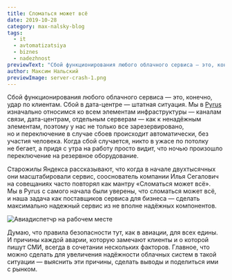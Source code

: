 ```yaml
---
title: Сломаться может всё
date: 2019-10-28
category: max-nalsky-blog
tags:
  - it
  - avtomatizatsiya
  - biznes
  - nadezhnost
previewText: "Сбой функционирования любого облачного сервиса — это, конечно, удар по клиентам. Сбой в дата-центре — штатная ситуация. Мы в Pyrus изначально относимся ко всем элементам инфраструктуры — каналам связи, дата-центрам, отдельным серверам — как к ненадёжным элементам, поэтому у нас не только все зарезервировано, но и переключение в случае сбоев происходит автоматически, без участия человека. Когда сбой случается, никто в ужасе по потолку не бегает, а придя с утра на работу просто видит, что ночью произошло переключение на резервное оборудование."
author: Максим Нальский
previewImage: server-crash-1.png
---
```

Сбой функционирования любого облачного сервиса — это, конечно, удар по клиентам. Сбой в дата-центре — штатная ситуация. Мы в [Pyrus](https://pyrus.com/ru/) изначально относимся ко всем элементам инфраструктуры — каналам связи, дата-центрам, отдельным серверам — как к ненадёжным элементам, поэтому у нас не только все зарезервировано, но и переключение в случае сбоев происходит автоматически, без участия человека. Когда сбой случается, никто в ужасе по потолку не бегает, а придя с утра на работу просто видит, что ночью произошло переключение на резервное оборудование.

Старожилы Яндекса рассказывают, что когда в начале двухтысячных они масштабировали сервис, сооснователь компании Илья Сегалович на совещаниях часто повторял как мантру «Сломаться может всё». Мы в Pyrus с самого начала были уверены, что сломаться может всё, и наша задача как поставщиков сервиса для бизнеса — сделать максимально надежный сервис из не вполне надёжных компонентов.

![Авиадиспетчр на рабочем месте](servers.webp)

Думаю, что правила безопасности тут, как в авиации, для всех едины. И причины каждой аварии, которую замечают клиенты и о которой пишут СМИ, всегда в сочетании нескольких факторов. Главное, что можно сделать для увеличения надёжности облачных систем в такой ситуации — выяснить эти причины, сделать выводы и поделиться ими с рынком.